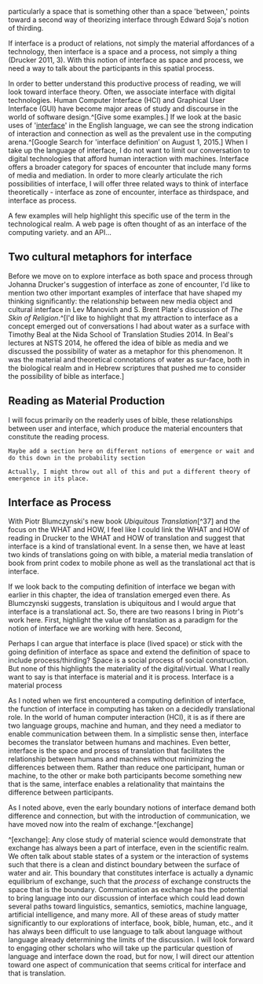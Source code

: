 particularly a space that is something other than a space 'between,' points toward a second way of theorizing interface through Edward Soja's notion of thirding. 

If interface is a product of relations, not simply the material affordances of a technology, then interface is a space and a process, not simply a thing (Drucker 2011, 3). With this notion of interface as space and process, we need a way to talk about the participants in this spatial process. 

In order to better understand this productive process of reading, we will look toward interface theory. Often, we associate interface with digital technologies. Human Computer Interface (HCI) and Graphical User Interface (GUI) have become major areas of study and discourse in the world of software design.^[Give some examples.] If we look at the basic uses of '[interface](https://www.google.com/search?q=interface+definition)' in the English language, we can see the strong indication of interaction and connection as well as the prevalent use in the computing arena.^[Google Search for 'interface definition’ on August 1, 2015.] When I take up the language of interface, I do not want to limit our conversation to digital technologies that afford human interaction with machines. Interface offers a broader category for spaces of encounter that include many forms of media and mediation. In order to more clearly articulate the rich possibilities of interface, I will offer three related ways to think of interface theoretically - interface as zone of encounter, interface as thirdspace, and interface as process.
 

A few examples will help highlight this specific use of the term in the technological realm. A web page is often thought of as an interface of the computing variety.  and an API...

## Two cultural metaphors for interface ##

Before we move on to explore interface as both space and process through Johanna Drucker's suggestion of interface as zone of encounter, I'd like to mention two other important examples of interface that have shaped my thinking significantly: the relationship between new media object and cultural interface in Lev Manovich and S. Brent Plate's discussion of *The Skin of Religion*.^[I'd like to highlight that my attraction to interface as a concept emerged out of conversations I had about water as a surface with Timothy Beal at the Nida School of Translation Studies 2014. In Beal's lectures at NSTS 2014, he offered the idea of bible as media and we discussed the possibility of water as a metaphor for this phenomenon. It was the material and theoretical connotations of water as sur-face, both in the biological realm and in Hebrew scriptures that pushed me to consider the possibility of bible as interface.]

## Reading as Material Production ##

I will focus primarily on the readerly uses of bible, these relationships between user and interface, which produce the material encounters that constitute the reading process.  


```
Maybe add a section here on different notions of emergence or wait and do this down in the probability section

Actually, I might throw out all of this and put a different theory of emergence in its place. 
```

## Interface as Process ##

With Piotr Blumczynski's new book *Ubiquitous Translation*[^37] and the focus on the WHAT and HOW, I feel like I could link the WHAT and HOW of reading in Drucker to the WHAT and HOW of translation and suggest that interface is a kind of translational event. In a sense then, we have at least two kinds of translations going on with bible, a material media translation of book from print codex to mobile phone as well as the translational act that is interface.

If we look back to the computing definition of interface we began with earlier in this chapter, the idea of translation emerged even there. As Blumczynski suggests, translation is ubiquitous and I would argue that interface is a translational act. So, there are two reasons I bring in Piotr's work here. First, highlight the value of translation as a paradigm for the notion of interface we are working with here. Second, 

Perhaps I can argue that interface is place (lived space) or stick with the going definition of interface as space and extend the definition of space to include process/thirding? Space is a social process of social construction. But none of this highlights the materiality of the digital/virtual. What I really want to say is that interface is material and it is process. Interface is a material process 

As I noted when we first encountered a computing definition of interface, the function of interface in computing has taken on a decidedly translational role. In the world of human computer interaction (HCI), it is as if there are two language groups, machine and human, and they need a mediator to enable communication between them. In a simplistic sense then, interface becomes the translator between humans and machines. Even better, interface is the space and process of translation that facilitates the relationship between humans and machines without minimizing the differences between them. Rather than reduce one participant, human or machine, to the other or make both participants become something new that is the same, interface enables a relationality that maintains the difference between participants.

As I noted above, even the early boundary notions of interface demand both difference and connection, but with the introduction of communication, we have moved now into the realm of exchange.^[exchange]

^[exchange]: Any close study of material science would demonstrate that exchange has always been a part of interface, even in the scientific realm. We often talk about stable states of a system or the interaction of systems such that there is a clean and distinct boundary between the surface of water and air. This boundary that constitutes interface is actually a dynamic equilibrium of exchange, such that the *process* of exchange constructs the space that is the boundary. Communication as exchange has the potential to bring language into our discussion of interface which could lead down several paths toward linguistics, semantics, semiotics, machine language, artificial intelligence, and many more. All of these areas of study matter significantly to our explorations of interface, book, bible, human, etc., and it has always been difficult to use language to talk about language without language already determining the limits of the discussion. I will look forward to engaging other scholars who will take up the particular question of language and interface down the road, but for now, I will direct our attention toward one aspect of communication that seems critical for interface and that is translation.